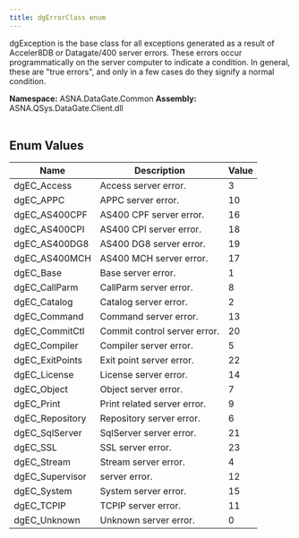 ```yaml
---
title: dgErrorClass enum
---
```



dgException is the base class for all exceptions generated as a
result of Acceler8DB or Datagate/400 server errors.  These errors
occur programmatically on the server computer to indicate a
condition.  In general, these are "true errors", and only in a few
cases do they signify a normal condition.


**Namespace:** ASNA.DataGate.Common
**Assembly:** ASNA.QSys.DataGate.Client.dll
<br>
<br>

## Enum Values

| Name | Description | Value
| --- | --- | --- 
| dgEC_Access | Access server error. | 3 |
| dgEC_APPC | APPC server error. | 10 |
| dgEC_AS400CPF | AS400 CPF server error. | 16 |
| dgEC_AS400CPI | AS400 CPI server error. | 18 |
| dgEC_AS400DG8 | AS400 DG8 server error. | 19 |
| dgEC_AS400MCH | AS400 MCH server error. | 17 |
| dgEC_Base | Base server error. | 1 |
| dgEC_CallParm | CallParm server error. | 8 |
| dgEC_Catalog | Catalog server error. | 2 |
| dgEC_Command | Command server error. | 13 |
| dgEC_CommitCtl | Commit control server error. | 20 |
| dgEC_Compiler | Compiler server error. | 5 |
| dgEC_ExitPoints | Exit point server error. | 22 |
| dgEC_License | License server error. | 14 |
| dgEC_Object | Object server error. | 7 |
| dgEC_Print | Print related server error. | 9 |
| dgEC_Repository | Repository server error. | 6 |
| dgEC_SqlServer | SqlServer server error. | 21 |
| dgEC_SSL | SSL server error. | 23 |
| dgEC_Stream | Stream server error. | 4 |
| dgEC_Supervisor | server error. | 12 |
| dgEC_System | System server error. | 15 |
| dgEC_TCPIP | TCPIP server error. | 11 |
| dgEC_Unknown | Unknown server error. | 0 |
